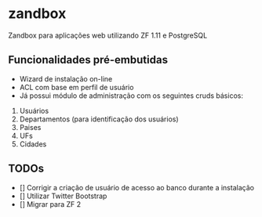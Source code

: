 zandbox
=======

Zandbox para aplicações web utilizando ZF 1.11 e PostgreSQL

## Funcionalidades pré-embutidas

- Wizard de instalação on-line
- ACL com base em perfil de usuário
- Já possui módulo de administração com os seguintes cruds básicos:

1. Usuários
2. Departamentos (para identificação dos usuários) 
3. Paises
4. UFs
5. Cidades

## TODOs

- [] Corrigir a criação de usuário de acesso ao banco durante a instalação
- [] Utilizar Twitter Bootstrap
- [] Migrar para ZF 2

